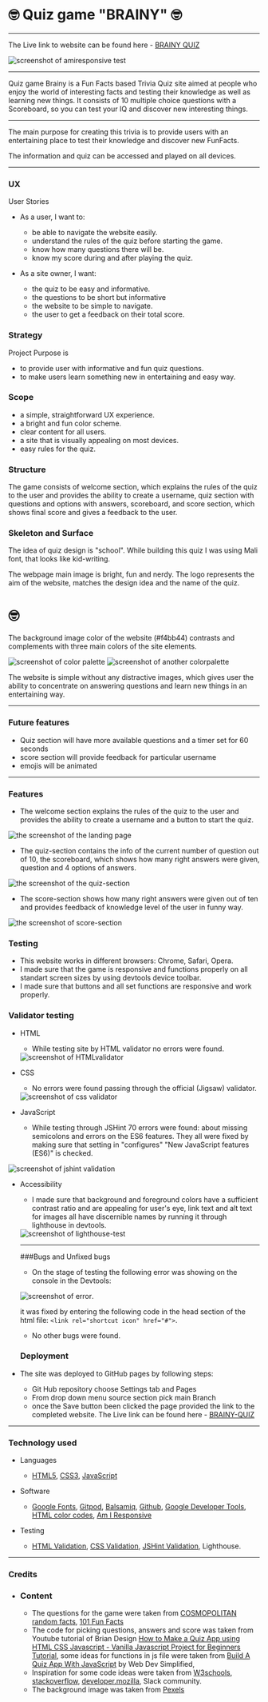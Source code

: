 #  🤓 Quiz game "BRAINY" 🤓
---
The Live link to website can be found here - [BRAINY QUIZ](https://annatolchynska.github.io/brainy-quiz/)

<img src ="./assets/images/responsiveness.png" alt="screenshot of amiresponsive test">

---

 Quiz game Brainy is a Fun Facts based Trivia Quiz site aimed at people who enjoy the world of interesting facts and testing their knowledge as well as learning new things. It consists of 10 multiple choice questions with a Scoreboard, so you can test your IQ and discover new interesting things.

---

 The main purpose for creating this trivia is to provide users with an entertaining place to test their knowledge and discover new FunFacts.

 The information and quiz can be accessed and played on all devices.

---
### UX
User Stories
* As a user, I want to:
  * be able to navigate the website easily.
  * understand the rules of the quiz before starting the game.
  * know how many questions there will be.
  * know my score during and after playing the quiz.

* As a site owner, I want:
  * the quiz to be easy and informative.
  * the questions to be short but informative
  * the website to be simple to navigate.
  * the user to get a feedback on their total score.

### Strategy
Project Purpose is 
* to provide user with informative and fun quiz questions.
* to make users learn something new in entertaining and easy way.

### Scope 
* a simple, straightforward UX experience.
* a bright and fun color scheme.
* clear content for all users.
* a site that is visually appealing on most devices.
* easy rules for the quiz.

### Structure
The game consists of welcome section, which explains the rules of the quiz to the user and provides the ability to create a username, quiz section with questions and options with answers, scoreboard, and score section, which shows final score and gives a feedback to the user.

### Skeleton and Surface
The idea of quiz design is "school". While building this quiz I was using Mali font, that looks like kid-writing. 

The webpage main image is bright, fun and nerdy.
The logo represents the aim of the website, matches the design idea and the name of the quiz.

# 🤓

The background image color of the website (#f4bb44) contrasts and complements with three main colors of the site elements. 

<img src ="./assets/images/colorpalette.png" alt = "screenshot of color palette">

<img src ="./assets/images/colorpalette1.png" alt ="screenshot of another colorpalette">

The website is simple without any distractive images, which gives user the ability to concentrate on answering questions and learn new things in an entertaining way. 

---

### Future features

  * Quiz section will have more available questions and a timer set for 60 seconds
  * score section will provide feedback for particular username
  * emojis will be animated 
  
---
### Features
 * The welcome section explains the rules of the quiz to the user and provides the ability to create a username and a button to start the quiz.

<img src ="./assets/images/welcome-section.png" alt ="the screenshot of the landing page">

* The quiz-section contains the info of the current number of question out of 10, the scoreboard, which shows how many right answers were given, question and 4 options of answers.

<img src ="./assets/images/quiz-section.png" alt ="the screenshot of the quiz-section">

* The score-section shows how many right answers were given out of ten and provides feedback of knowledge level of the user in funny way.
<img src ="./assets/images/score-section.png" alt = "the screenshot of score-section">

### Testing
   * This website works in different browsers: Chrome, Safari, Opera.
   * I made sure that the game is responsive and functions properly on all standart screen sizes by using devtools device toolbar.
   * I made sure that buttons and all set functions are responsive and work properly.

   ### Validator testing 
* HTML 
   
   * While testing site by HTML validator no errors were found.

   <img src ="./assets/images/html-validator.png" alt ="screenshot of HTMLvalidator">

* CSS
  
   * No errors were found passing through the official (Jigsaw) validator.

   <img src="./assets/images/css-validator.png" alt="screenshot of css validator"> 

* JavaScript

    * While testing through JSHint 70 errors were found: about missing semicolons and errors on the ES6 features. They all were fixed by making sure that setting in "configures" "New JavaScript features (ES6)" is checked.

<img src ="./assets/images/jshint-validator.png" alt ="screenshot of jshint validation">

* Accessibility
   * I made sure that background and foreground colors have a sufficient contrast ratio and are appealing for user's eye, link text and alt text for images all have discernible names by running it through lighthouse in devtools.

   <img src="./assets/images/lighthouse-test.png" alt="screenshot of lighthouse-test">

   ---

   ###Bugs and Unfixed bugs
   * On the stage of testing the following error was showing on the console in the Devtools:

   <img src ="./assets/images/error.png" alt="screenshot of error">.

   it was fixed by entering the following code in the head section of the html file: `<link rel="shortcut icon" href="#">`.
   * No other bugs were found.

   ### Deployment
* The site was deployed to GitHub pages by following steps:
   * Git Hub repository choose Settings tab and Pages
   * From drop down menu source section pick main Branch
   * once the Save button been clicked the page provided the link to the completed website.
The Live link can be found here - [BRAINY-QUIZ](https://annatolchynska.github.io/brainy-quiz/)

---
### Technology used
 * Languages
   
   * [HTML5](https://en.wikipedia.org/wiki/HTML5), [CSS3](https://en.wikipedia.org/wiki/CSS), [JavaScript](https://en.wikipedia.org/wiki/JavaScript) 
* Software
  
  * [Google Fonts](https://fonts.google.com/), [Gitpod](https://gitpod.io/), [Balsamiq](https://balsamiq.com/), [Github](https://github.com/), [Google Developer Tools](https://developer.chrome.com/docs/), [HTML color codes](https://htmlcolorcodes.com/), [Am I Responsive](http://ami.responsivedesign.is/)   

 * Testing

   * [HTML Validation](/assets/img/index-html-validator.png), [CSS Validation](/assets/img/css-validator.png), [JSHint Validation](/assets/img/jshint.png), Lighthouse. 

---
### Credits
* ### Content
  * The questions for the game were taken from [COSMOPOLITAN random facts](https://www.cosmopolitan.com/uk/worklife/a33367076/fun-facts-random/), [101 Fun Facts](https://parade.com/966564/parade/fun-facts/
)
  * The code for picking questions, answers and score was taken from Youtube tutorial of Brian Design [How to Make a Quiz App using HTML CSS Javascript - Vanilla Javascript Project for Beginners Tutorial](https://www.youtube.com/watch?v=f4fB9Xg2JEY&t=3469s), some ideas for functions in js file were taken from [Build A Quiz App With JavaScript](https://www.youtube.com/watch?v=riDzcEQbX6k&t=1200s) by Web Dev Simplified, 
  * Inspiration for some code ideas were taken from [W3schools](https://www.w3schools.com/default.asp), [stackoverflow](https://stackoverflow.com/), [developer.mozilla](https://developer.mozilla.org/en-US/), Slack community.
  * The background image was taken from [Pexels](https://www.pexels.com/)

